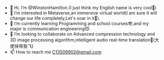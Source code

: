 - 💖 Hi, I’m @WinstonHamilton.(I just think my English name is very cool🤪)
- 👀 I’m interested in Metaverse,an immersive virtual world(I am sure it will change our life completely,Let's soar in it🤩).
- 🌱 I’m currently learning Programming and school courses😎,and my major is communication engineering😼.
- 🤗 I’m looking to collaborate on Advanced compression technology and 3D image processing algorithm,intelligent audio real-time translation🫡(大佬快带我飞)
- 📫 How to reach me C13509902@gmail.com

<!---
WinstonHamilton/WinstonHamilton is a ✨ special ✨ repository because its `README.md` (this file) appears on your GitHub profile.
You can click the Preview link to take a look at your changes.
--->
